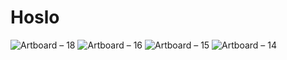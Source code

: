 # Hoslo
![Artboard – 18](https://github.com/user-attachments/assets/d63314f5-9813-4a03-bfad-6b5b60c78034)
![Artboard – 16](https://github.com/user-attachments/assets/46acf0c3-6363-4e70-ab69-4fc927cd18ed)
![Artboard – 15](https://github.com/user-attachments/assets/1c60a63b-d47b-4f19-8928-7a397a53252a)
![Artboard – 14](https://github.com/user-attachments/assets/2c5d9444-ef84-4afd-8171-c4877c0c948e)
